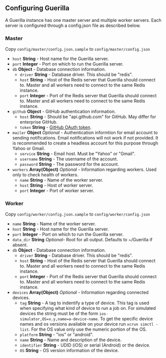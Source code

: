 ## Configuring Guerilla

A Guerilla instance has one master server and multiple worker servers. Each server is configured through a config.json file as described below.

### Master

Copy `config/master/config.json.sample` to `config/master/config.json`

- `host` **String** - Host name for the Guerilla server.
- `port` **Integer** - Port on which to run the Guerilla server.
- `db` **Object** - Database connection information.
    + `driver` **String** - Database driver. This should be "redis".
    + `host` **String** - Host of the Redis server that Guerilla should connect to. Master and all workers need to connect to the same Redis instance.
    + `port` **Integer** - Port of the Redis server that Guerilla should connect to. Master and all workers need to connect to the same Redis instance.
- `github` **Object** - GitHub authentication information.
    + `host` **String** - Should be "api.github.com" for GitHub. May differ for enterprise GitHub.
    + `token` **String** - [GitHub OAuth token](https://help.github.com/articles/creating-an-access-token-for-command-line-use/).
- `mailer` **Object** *Optional* - Authentication informtion for email account to sending notifications. Email notifications will not work if not provided. It is recommended to create a headless account for this purpose through Yahoo or Gmail.
    + `service` **String** - Email host. Must be "Yahoo" or "Gmail".
    + `username` **String** - The username of the account.
    + `password` **String** - The password for the account.
- `workers` **Array(Object)** *Optional* - Information regarding workers. Used only to check health of workers.
    + `name` **String** - Name of the worker server.
    + `host` **String** - Host of worker server.
    + `port` **Integer** - Port of worker server.

### Worker

Copy `config/worker/config.json.sample` to `config/worker/config.json`

- `name` **String** - Name of the worker server.
- `host` **String** - Host name for the Guerilla server.
- `port` **Integer** - Port on which to run the Guerilla server.
- `data_dir` **String** *Optional*- Root for all output. Defaults to ~/Guerilla if absent.
- `db` **Object** - Database connection information.
    + `driver` **String** - Database driver. This should be "redis".
    + `host` **String** - Host of the Redis server that Guerilla should connect to. Master and all workers need to connect to the same Redis instance.
    + `port` **Integer** - Port of the Redis server that Guerilla should connect to. Master and all workers need to connect to the same Redis instance.
- `devices` **Array(Object)** *Optional* - Information regarding connected devices.
    + `tag` **String** - A tag to indentify a type of device. This tag is used when specifying what kind of device to run a job on. For simulated
    devices the string must be of the form ```ios-simulator,OS=x.y,name=a-device-name```. To get the specific device names and os versions available
    on your device run ```xcrun simctl -list```. For the OS value only use the numeric portion of the OS.
    + `platform` **String** - "ios" or "android".
    + `name` **String** - Name and description of the device. 
    + `identifier` **String** - UDID (iOS) or serial (Android) or the device.
    + `OS` **String** - OS version information of the device.
